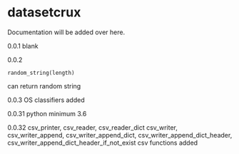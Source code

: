 # datasetcrux

Documentation will be added over here.

0.0.1
blank

0.0.2
```
random_string(length)
```

can return random string

0.0.3
OS classifiers added

0.0.31
python minimum 3.6

0.0.32
csv_printer, csv_reader, csv_reader_dict
csv_writer, csv_writer_append, csv_writer_append_dict, csv_writer_append_dict_header, csv_writer_append_dict_header_if_not_exist
csv functions  added
